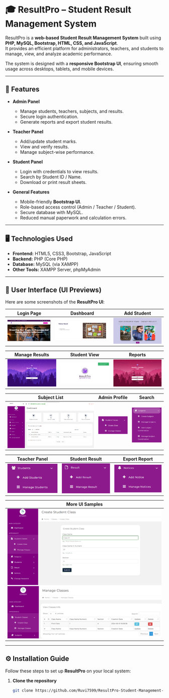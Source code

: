 # 🎓 ResultPro – Student Result Management System

ResultPro is a **web-based Student Result Management System** built using **PHP, MySQL, Bootstrap, HTML, CSS, and JavaScript**.  
It provides an efficient platform for administrators, teachers, and students to manage, view, and analyze academic performance.  

The system is designed with a **responsive Bootstrap UI**, ensuring smooth usage across desktops, tablets, and mobile devices.

---

## 🚀 Features

- **Admin Panel**
  - Manage students, teachers, subjects, and results.
  - Secure login authentication.
  - Generate reports and export student results.

- **Teacher Panel**
  - Add/update student marks.
  - View and verify results.
  - Manage subject-wise performance.

- **Student Panel**
  - Login with credentials to view results.
  - Search by Student ID / Name.
  - Download or print result sheets.

- **General Features**
  - Mobile-friendly **Bootstrap UI**.
  - Role-based access control (Admin / Teacher / Student).
  - Secure database with MySQL.
  - Reduced manual paperwork and calculation errors.

---

## 🖥️ Technologies Used

- **Frontend:** HTML5, CSS3, Bootstrap, JavaScript  
- **Backend:** PHP (Core PHP)  
- **Database:** MySQL (via XAMPP)  
- **Other Tools:** XAMPP Server, phpMyAdmin  

---

## 📸 User Interface (UI Previews)

Here are some screenshots of the **ResultPro UI**:

| Login Page | Dashboard | Add Student |
|------------|-----------|-------------|
| ![Login](Front-End%20some%20Images/1.png) | ![Dashboard](Front-End%20some%20Images/2.png) | ![Add Student](Front-End%20some%20Images/10.png) |

| Manage Results | Student View | Reports |
|----------------|--------------|---------|
| ![Manage Results](Front-End%20some%20Images/11.png) | ![Student View](Front-End%20some%20Images/12.png) | ![Reports](Front-End%20some%20Images/13.png) |

| Subject List | Admin Profile | Search |
|--------------|---------------|--------|
| ![Subject List](Front-End%20some%20Images/14.png) | ![Admin Profile](Front-End%20some%20Images/15.png) | ![Search](Front-End%20some%20Images/16.png) |

| Teacher Panel | Student Result | Export Report |
|---------------|----------------|---------------|
| ![Teacher Panel](Front-End%20some%20Images/17.png) | ![Student Result](Front-End%20some%20Images/18.png) | ![Export Report](Front-End%20some%20Images/19.png) |

| More UI Samples |
|-----------------|
| ![UI1](Front-End%20some%20Images/20.png) ![UI2](Front-End%20some%20Images/21.png) |

---

## ⚙️ Installation Guide

Follow these steps to set up **ResultPro** on your local system:

1. **Clone the repository**
   ```bash
   git clone https://github.com/Ruvi7599/ResultPro-Student-Management-System.git

